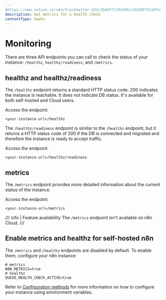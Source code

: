 ```yaml
---
#https://www.notion.so/n8n/Frontmatter-432c2b8dff1f43d4b1c8d20075510fe4
description: Get metrics for a health check
contentType: howto
---
```


# Monitoring

There are three API endpoints you can call to check the status of your instance: `/healthz`, `healthz/readiness`, and `/metrics`.

<!-- vale off -->
## healthz and healthz/readiness
<!-- vale on -->
The `/healthz` endpoint returns a standard HTTP status code. 200 indicates the instance is reachable. It does not indicate DB status. It's available for both self-hosted and Cloud users.

Access the endpoint:

```
<your-instance-url>/healthz
```

The `/healthz/readiness` endpoint is similar to the `/healthz` endpoint, but it returns a HTTP status code of 200 if the DB is connected and migrated and therefore the instance is ready to accept traffic.

Access the endpoint:

```
<your-instance-url>/healthz/readiness
```


## metrics

The `/metrics` endpoint provides more detailed information about the current status of the instance.

Access the endpoint:

```
<your-instance-url>/metrics
```

/// info | Feature availability
The `/metrics` endpoint isn't available on n8n Cloud.
///
<!-- vale off -->
## Enable metrics and healthz for self-hosted n8n
<!-- vale on -->
The `/metrics` and `/healthz` endpoints are disabled by default. To enable them, configure your n8n instance:

```shell
# metrics
N8N_METRICS=true
# healthz
QUEUE_HEALTH_CHECK_ACTIVE=true
```

Refer to [Configuration methods](/hosting/configuration/configuration-methods/) for more information on how to configure your instance using environment variables.
